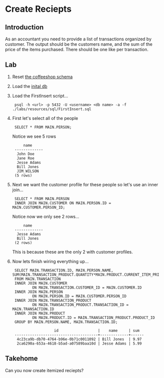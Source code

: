 # Create Reciepts

## Introduction

As an accountant you need to provide a list of transactions organized by customer. The output should be the customers name, and the sum of the price of the items purchased. There should be one like per transaction.

## Lab
1. Reset [the coffeeshop schema](./ddl_dml_lab.md#reset-psql)
1. Load the [inital db](./loading_sample_data_lab.md#loading-initial-db)
1. Load the FirstInsert script...

        psql -h <url> -p 5432 -U <username> <db name> -a -f ./labs/resources/sql/FirstInsert.sql 

1. First let's select all of the people

        SELECT * FROM MAIN.PERSON;

    Notice we see 5 rows

            name     
        -------------
         John Doe
         Jane Roe
         Jesse Adams
         Bill Jones
         JIM_WILSON
        (5 rows)        

1. Next we want the customer profile for these people so let's use an inner join...

        SELECT * FROM MAIN.PERSON
        INNER JOIN MAIN.CUSTOMER ON MAIN.PERSON.ID = MAIN.CUSTOMER.PERSON_ID;

    Notice now we only see 2 rows...

            name     
        -------------
         Jesse Adams
         Bill Jones
        (2 rows)
    
    This is because these are the only 2 with customer profiles.

1. Now lets finish wiring everything up...

        SELECT MAIN.TRANSACTION.ID, MAIN.PERSON.NAME, SUM(MAIN.TRANSACTION_PRODUCT.QUANTITY*MAIN.PRODUCT.CURRENT_ITEM_PRICE)
        FROM MAIN.TRANSACTION
        INNER JOIN MAIN.CUSTOMER         
                ON MAIN.TRANSACTION.CUSTOMER_ID = MAIN.CUSTOMER.ID
        INNER JOIN MAIN.PERSON 
                ON MAIN.PERSON.ID = MAIN.CUSTOMER.PERSON_ID 
        INNER JOIN MAIN.TRANSACTION_PRODUCT
                ON MAIN.TRANSACTION_PRODUCT.TRANSACTION_ID = MAIN.TRANSACTION.ID                
        INNER JOIN MAIN.PRODUCT 
                ON MAIN.PRODUCT.ID = MAIN.TRANSACTION_PRODUCT.PRODUCT_ID      
        GROUP BY MAIN.PERSON.NAME, MAIN.TRANSACTION.ID;  

                          id                  |    name     | sum  
        --------------------------------------+-------------+------
         4c23ca9b-db70-4764-b96e-0b71c0011092 | Bill Jones  | 9.97
         2ca6290a-653a-4618-b5ad-a07589baa10d | Jesse Adams | 5.99

## Takehome

Can you now create itemized reciepts?              
